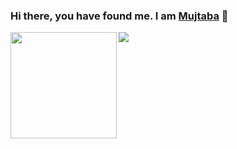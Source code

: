### Hi there, you have found me. I am [Mujtaba](https://www.gmujtaba.com/) 👋

<!-- <a href="https://github.com/iamgmujtaba"><img src="https://komarev.com/ghpvc/?username=iamgmujtaba" alt="iamgmujtaba" /></a> -->
<!-- <a href="https://github.com/iamgmujtaba?tab=followers"><img src="https://img.shields.io/github/followers/iamgmujtaba"></a> -->

<div>
  <img height="170" align="left" src="https://github-readme-stats.vercel.app/api?username=iamgmujtaba&count_private=true&include_all_commits=true" />
  <img src="https://github-readme-stats.vercel.app/api/top-langs/?username=iamgmujtaba&layout=compact" />
</div>

<!-- [![github contribution grid snake animation](https://cdn.jsdelivr.net/gh/iamgmujtaba/iamgmujtaba@output/github-contribution-grid-snake.svg)](https://github.com/iamgmujtaba) -->


